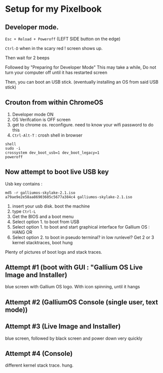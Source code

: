 # Setup for my Pixelbook

## Developer mode.
`Esc + Reload + Poweroff` (LEFT SIDE button on the edge)

`Ctrl-D` when in the scary red ! screen shows up.

Then wait for 2 beeps

Followed by "Preparing for Developer Mode" This may take a while, Do not turn your computer off until it has restarted screen

Then, you can boot an USB stick. (eventually installing an OS from said USB stick)

## Crouton from within ChromeOS
1. Developer mode ON
1. OS Verifcation is OFF screen
1. get to chrome os. reconfigure. need to know your wifi password to do this
1. `Ctrl-Alt-T` : crosh shell in browser
 ```
 shell
 sudo -i
 crossystem dev_boot_usb=1 dev_boot_legacy=1
 poweroff
 ```
## Now attempt to boot live USB key
Usb key contains :
```
md5 -r galliumos-skylake-2.1.iso
a79ae9e2e58aa86903605c5677a384c4 galliumos-skylake-2.1.iso
```
1. insert your usb disk. boot the machine
1. type `Ctrl-L`
1. Get the BIOS and a boot menu
1. Select option 1. to boot from USB
1. Select option 1. to boot and start graphical interface for Gallium OS : HANG
 OR
1. Select option 2. to boot in pseudo terminal? in low runlevel? Get 2 or 3 kernel stacktraces, boot hung

Plenty of pictures of boot logs and stack traces.

## Attempt #1 (boot with GUI : "Gallium OS Live Image and Installer)
blue screen with Gallium OS logo. With icon spinning, until it hangs

## Attempt #2 (GalliumOS Console (single user, text mode))


## Attempt #3 (Live Image and Installer)
blue screen, followed by black screen and power down very quickly

## Attempt #4 (Console)
different kernel stack trace. hung.

